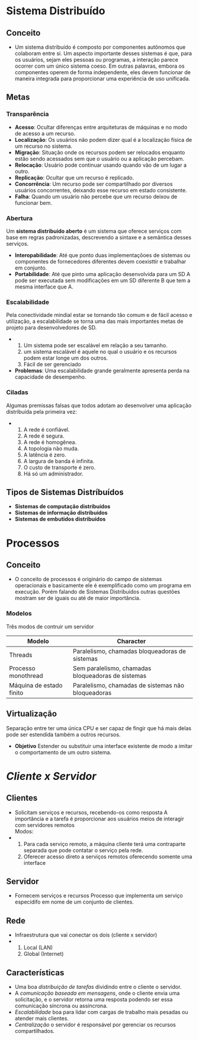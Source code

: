# Sistema Distribuído

## Conceito
* Um sistema distribuído é composto por componentes autônomos que colaboram entre si. 
Um aspecto importante desses sistemas é que, para os usuários, sejam eles pessoas ou programas, 
a interação parece ocorrer com um único sistema coeso. 
Em outras palavras, embora os componentes operem de forma independente, 
eles devem funcionar de maneira integrada para proporcionar uma experiência de uso unificada.

## Metas

### Transparência
* **Acesso**: Ocultar diferenças entre arquiteturas de máquinas e no modo de acesso a um recurso.
* **Localização**: Os usuários não podem dizer qual é a localização física de um recurso no sistema.
* **Migração**: Situação onde os recursos podem ser relocados enquanto estão sendo acessados sem que o usuário ou a aplicação percebam.
* **Relocação**: Usuário pode continuar usando quando vão de um lugar a outro.
* **Replicação**: Ocultar que um recurso é replicado.
* **Concorrência**: Um recurso pode ser compartilhado por diversos usuários concorrentes, deixando esse recurso em estado consistente.
* **Falha**: Quando um usuário não percebe que um recurso deixou de funcionar bem.

### Abertura
Um **sistema distribuído aberto** é um sistema que oferece serviços com base em regras padronizadas, descrevendo a sintaxe e a semântica desses serviços.
* **Interopabilidade**: Até que ponto duas implementaçõoes de sistemas ou componentes de fornecedores diferentes devem coexisttir e trabalhar em conjunto.
* **Portabilidade**: Até que pinto uma aplicação desenvolvida para um SD A pode ser executada sem modificações em um SD diferente B que tem a mesma interface que A.

### Escalabilidade
Pela conectividade mindial estar se tornando tão comum e de fácil acesso e utilização, a escalabilidade se torna uma das mais importantes metas de projeto para desenvolvedores de SD.
* 1. Um sistema pode ser escalável em relação a seu tamanho.
  2. um sistema escalável é aquele no qual o usuário e os recursos podem estar longe um dos outros.
  3. Fácil de ser gerenciado
* **Problemas**: Uma escalabilidade grande geralmente apresenta perda na capacidade de desempenho.

### Ciladas
Algumas premissas falsas que todos adotam ao desenvolver uma aplicação distribuída pela primeira vez:
* 1. A rede é confiável.
  2. A rede é segura.
  3. A rede é homogênea.
  4. A topologia não muda.
  5. A latência é zero.
  6. A largura de banda é infinita.
  7. O custo de transporte é zero.
  8. Há só um administrador.
     
## Tipos de Sistemas Distríbuídos
* **Sistemas de computação distribuídos** 
* **Sistemas de informação distribuídos**
* **Sistemas de embutidos distribuídos**

# Processos

## Conceito
* O conceito de processos é originário do campo de sistemas operacionais e basicamente ele é exemplificado
como um programa em execução. Porém falando de Sistemas Distribuídos outras questões mostram ser de iguais ou até de maior importância.

### Modelos
Três modos de contruir um servidor

| Modelo     | Character |
| ---      | ---       |
| Threads | Paralelismo, chamadas bloqueadoras de sistemas         |
| Processo monothread     | Sem paralelismo, chamadas bloqueadoras de sistemas        |
| Máquina de estado finito     | Paralelismo, chamadas de sistemas não bloqueadoras        |

## Virtualização
Separação entre ter uma única CPU e ser capaz de fingir que há mais delas pode ser estendida também a outros recursos.
* **Objetivo** Estender ou substituir uma interface existente de modo a imitar o comportamento de um outro sistema.

# *Cliente x Servidor*

## Clientes
* Solicitam serviços e recursos, recebendo-os como resposta
A importância e a tarefa é proporcionar aos usuários meios de interagir com servidores remotos <br>
Modos:
* 1. Para cada serviço remoto, a máquina cliente terá uma contraparte separada que pode contatar o serviço pela rede.
  2. Oferecer acesso direto a serviços remotos oferecendo somente uma interface

## Servidor
* Fornecem serviços e recursos
Processo que implementa um serviço especídifo em nome de um conjunto de clientes.

## Rede
* Infraestrutura que vai conectar os dois (cliente x servidor)
* 1. Local (LAN)
  2. Global (Internet)
 
## Características
* Uma boa *distribuição de tarefas* dividindo entre o cliente o servidor.
* A *comunicação baseada em mensagens*, onde o cliente envia uma solicitação, e o servidor retorna uma resposta podendo ser essa comunicação síncrona ou assíncrona.
* *Escalabilidade* boa para lidar com cargas de trabalho mais pesadas ou atender mais clientes.
* *Centralização* o servidor é responsável por gerenciar os recursos compartilhados. 
